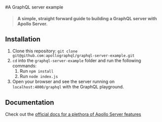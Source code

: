 #A GraphQL server example

>  #### A simple, straight forward guide to building a GraphQL server with Apollo Server.

## Installation

1. Clone this repository: `git clone git@github.com:apollographql/graphql-server-example.git`
2. `cd` into the `graphql-server-example` folder and run the following commands:
    1. Run `npm install`
    2. Run `node index.js`
3. Open your browser and see the server running on `localhost:4000/graphql` with the GraphQL playground.

## Documentation

Check out the [official docs for a plethora of Apollo Server features](https://www.apollographql.com/docs/apollo-server/v2/)
